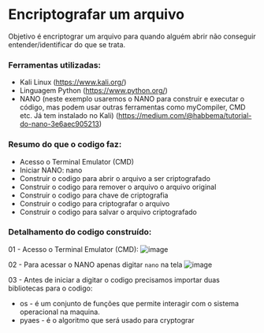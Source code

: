 # Encriptografar um arquivo
Objetivo é encriptograr um arquivo para quando alguém abrir não conseguir entender/identificar do que se trata.

### Ferramentas utilizadas:

- Kali Linux (https://www.kali.org/)
- Linguagem Python (https://www.python.org/)
- NANO (neste exemplo usaremos o NANO para construir e executar o código, mas podem usar outras ferramentas como myCompiler, CMD etc. Já tem instalado no Kali) (https://medium.com/@habbema/tutorial-do-nano-3e6aec905213)

### Resumo do que o codigo faz:

 - Acesso o Terminal Emulator (CMD)
 - Iniciar NANO: nano
 - Construir o codigo para abrir o arquivo a ser criptografado
 - Construir o codigo para remover o arquivo o arquivo original
 - Construir o codigo para chave de criptografia
 - Construir o codigo para criptografar o arquivo
 - Construir o codigo para salvar o arquivo criptografado

### Detalhamento do codigo construído:

01 - Acesso o Terminal Emulator (CMD):
![image](https://github.com/user-attachments/assets/e8537deb-7a38-4b89-8e8e-60e1cfce7d2a)

02 - Para acessar o NANO apenas digitar ``` nano ``` na tela
![image](https://github.com/user-attachments/assets/2d647809-8d8a-4d24-9228-7febcd4cd626)

03 - Antes de iniciar a digitar o codigo precisamos importar duas bibliotecas para o codigo:
 - os    - é um conjunto de funções que permite interagir com o sistema operacional na maquina.
 - pyaes - é o algoritmo que será usado para cryptograr








